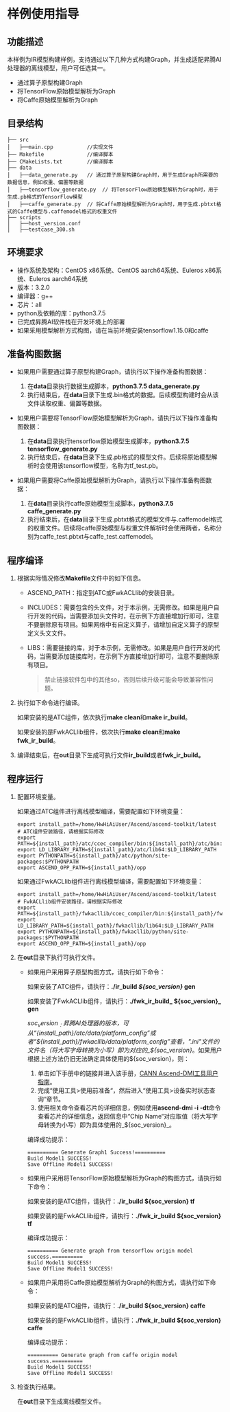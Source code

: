 # 样例使用指导<a name="ZH-CN_TOPIC_0302914394"></a>

## 功能描述<a name="section5991635141815"></a>

本样例为IR模型构建样例，支持通过以下几种方式构建Graph，并生成适配昇腾AI处理器的离线模型，用户可任选其一。
               
-   通过算子原型构建Graph
-   将TensorFlow原始模型解析为Graph
-   将Caffe原始模型解析为Graph

## 目录结构<a name="section766832317011"></a>

```
├── src
│   ├──main.cpp           //实现文件 
├── Makefile              //编译脚本 
├── CMakeLists.txt        //编译脚本
├── data         
│   ├──data_generate.py   // 通过算子原型构建Graph时，用于生成Graph所需要的数据信息，例如权重、偏置等数据
│   ├──tensorflow_generate.py  // 将TensorFlow原始模型解析为Graph时，用于生成.pb格式的TensorFlow模型
│   ├──caffe_generate.py  // 将Caffe原始模型解析为Graph时，用于生成.pbtxt格式的Caffe模型与.caffemodel格式的权重文件     
├── scripts
│   ├──host_version.conf
│   ├──testcase_300.sh
```

## 环境要求<a name="section3833348101215"></a>

-   操作系统及架构：CentOS x86系统、CentOS aarch64系统、Euleros x86系统、Euleros aarch64系统
-   版本：3.2.0
-   编译器：g++
-   芯片：all
-   python及依赖的库：python3.7.5
-   已完成昇腾AI软件栈在开发环境上的部署
-   如果采用模型解析方式构图，请在当前环境安装tensorflow1.15.0和caffe

## 准备构图数据<a name="section48724517295"></a>

-   如果用户需要通过算子原型构建Graph，请执行以下操作准备构图数据：
    1.  在**data**目录执行数据生成脚本，**python3.7.5  data_generate.py**
    2.  执行结束后，在**data**目录下生成.bin格式的数据。后续模型构建时会从该文件读取权重、偏置等数据。

-   如果用户需要将TensorFlow原始模型解析为Graph，请执行以下操作准备构图数据：
    1.  在**data**目录执行tensorflow原始模型生成脚本，**python3.7.5  tensorflow_generate.py**
    2.  执行结束后，在**data**目录下生成.pb格式的模型文件。后续将原始模型解析时会使用该tensorflow模型，名称为tf_test.pb。

-   如果用户需要将Caffe原始模型解析为Graph，请执行以下操作准备构图数据：
    1.  在**data**目录执行caffe原始模型生成脚本，**python3.7.5  caffe_generate.py**
    2.  执行结束后，在**data**目录下生成.pbtxt格式的模型文件与.caffemodel格式的权重文件。后续将caffe原始模型与权重文件解析时会使用两者，名称分别为caffe_test.pbtxt与caffe_test.caffemodel。


## 程序编译<a name="section6697627144813"></a>

1. 根据实际情况修改**Makefile**文件中的如下信息。

   - ASCEND_PATH：指定到ATC或FwkACLlib的安装目录。

   - INCLUDES：需要包含的头文件，对于本示例，无需修改。如果是用户自行开发的代码，当需要添加头文件时，在示例下方直接增加行即可，注意不要删除原有项目。如果网络中有自定义算子，请增加自定义算子的原型定义头文文件。

   - LIBS：需要链接的库，对于本示例，无需修改。如果是用户自行开发的代码，当需要添加链接库时，在示例下方直接增加行即可，注意不要删除原有项目。

     >禁止链接软件包中的其他so，否则后续升级可能会导致兼容性问题。

2. 执行如下命令进行编译。

   如果安装的是ATC组件，依次执行**make clean**和**make ir_build**。

   如果安装的是FwkACLlib组件，依次执行**make clean**和**make fwk_ir_build**。

3. 编译结束后，在**out**目录下生成可执行文件**ir_build**或者**fwk_ir_build。**

## 程序运行<a name="section1843713353512"></a>

1. 配置环境变量。

   如果通过ATC组件进行离线模型编译，需要配置如下环境变量：

   ```
   export install_path=/home/HwHiAiUser/Ascend/ascend-toolkit/latest  # ATC组件安装路径，请根据实际修改
   export PATH=${install_path}/atc/ccec_compiler/bin:${install_path}/atc/bin:$PATH
   export LD_LIBRARY_PATH=${install_path}/atc/lib64:$LD_LIBRARY_PATH
   export PYTHONPATH=${install_path}/atc/python/site-packages:$PYTHONPATH
   export ASCEND_OPP_PATH=${install_path}/opp
   ```

   如果通过FwkACLlib组件进行离线模型编译，需要配置如下环境变量：

   ```
   export install_path=/home/HwHiAiUser/Ascend/ascend-toolkit/latest   # FwkACLlib组件安装路径，请根据实际修改
   export PATH=${install_path}/fwkacllib/ccec_compiler/bin:${install_path}/fwkacllib/bin:$PATH
   export LD_LIBRARY_PATH=${install_path}/fwkacllib/lib64:$LD_LIBRARY_PATH
   export PYTHONPATH=${install_path}/fwkacllib/python/site-packages:$PYTHONPATH
   export ASCEND_OPP_PATH=${install_path}/opp
   ```

2. 在**out**目录下执行可执行文件。

   - 如果用户采用算子原型构图方式，请执行如下命令：

     如果安装了ATC组件，请执行：**./ir_build  _${soc_version}_  gen**

     如果安装了FwkACLlib组件，请执行：**./fwk_ir_build_ ${soc_version}_  gen**

     _${soc_version}_：昇腾AI处理器的版本，可从“${install_path}/atc/data/platform_config”或者“${install_path}/fwkacllib/data/platform_config”查看，".ini"文件的文件名（将大写字母转换为小写）即为对应的_${soc_version}_。如果用户根据上述方法仍旧无法确定具体使用的${soc_version}，则：

     1.  单击如下手册中的链接并进入该手册，[CANN Ascend-DMI工具用户指南](https://support.huawei.com/enterprise/zh/ascend-computing/atlas-data-center-solution-pid-251167910?category=operation-maintenance)。
     2.  完成“使用工具>使用前准备“，然后进入“使用工具>设备实时状态查询“章节。
     3.  使用相关命令查看芯片的详细信息，例如使用**ascend-dmi -i -dt**命令查看芯片的详细信息，返回信息中“Chip Name“对应取值（将大写字母转换为小写）即为具体使用的_${soc_version}_。

     编译成功提示：

     ```
     ========== Generate Graph1 Success!========== 
     Build Model1 SUCCESS!
     Save Offline Model1 SUCCESS!
     ```

   - 如果用户采用将TensorFlow原始模型解析为Graph的构图方式，请执行如下命令：

     如果安装的是ATC组件，请执行：**./ir_build ${soc_version} tf**

     如果安装的是FwkACLlib组件，请执行：**./fwk_ir_build ${soc_version} tf**

     编译成功提示：

     ```
     ========== Generate graph from tensorflow origin model success.========== 
     Build Model1 SUCCESS!
     Save Offline Model1 SUCCESS!
     ```

   - 如果用户采用将Caffe原始模型解析为Graph的构图方式，请执行如下命令：

     如果安装的是ATC组件，请执行：**./ir_build ${soc_version} caffe**

     如果安装的是FwkACLlib组件，请执行：**./fwk_ir_build ${soc_version} caffe**

     编译成功提示：

     ```
     ========== Generate graph from caffe origin model success.========== 
     Build Model1 SUCCESS!
     Save Offline Model1 SUCCESS!
     ```

3. 检查执行结果。

   在**out**目录下生成离线模型文件。
